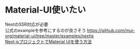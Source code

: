 # Material-UI使いたい

NextのSSR対応が必要  
公式のexampleを参考にするのが良さそう https://github.com/mui-org/material-ui/tree/master/examples/nextjs  
[Next.jsプロジェクトでMaterial UIを使う方法](https://tech.playground.style/javascript/next-material-ui/)